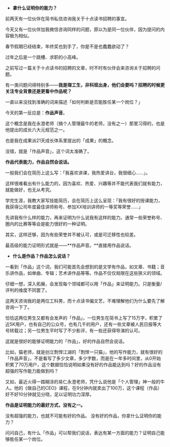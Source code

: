 

- **拿什么证明你的能力？**

前两天有一位伙伴在简书私信咨询我关于十点读书招聘的事宜。

今天又有一位伙伴加我微信咨询同样的问题，原以为是同一位伙伴，因为提问的内容极为相似。

春节假期已经结束，年终奖也到手了，你是不是也蠢蠢欲动了？

过年之后是一个跳槽、求职的小高峰。

之前写过一篇关于十点读书的招聘的文章，时不时有伙伴会来咨询关于招聘的问题。

有一类问题问得特别多——**我是理工生，非科班出身，他们会要吗？招聘的时候更关注专业背景还是更看中作品呢？**

一直以来没找到准确的词来描述「如何判断是否能胜任某一个岗位？」

今天的第一反应是：**作品声音**。

这个概念是我在永澄老师（搞个人管理最牛的老师，没有之一）那里习得的，也是他提出的成长六大元规范之一。

也是我在成果派21天成长体系里提出的「成果」的概念。

没错，就是「作品声音」，这个词太准确了。

**作品代表能力，作品自然会说话。**


一般我们会在简历上这么写：「我喜欢讲课，我热爱讲台，我很细心……」。

这样很难看出有什么能力的，因为喜欢、热爱、兴趣等并不能代表我们就有能力，就能做好，也无从考究。

学完生涯，我教大家写技能简历，会在简历上这么呈现：「我有很好的授课能力，我获得公司年度最佳讲师称号、参加XX培训讲师的一等奖等荣誉……」

先讲我有什么样的能力，再来证明为什么说我有这样的能力。通常一些荣誉称号、圈内的比赛等等会是能力很好的一种证明。

其实，这样还够，因为有些荣誉并不被认可，或是可迁移性也较差。

最高级的能力证明形式就是——**作品声音。**直接用作品说话。



- **什么是作品？作品怎么说话？**


一看到「作品」这个词，我们可能首先会想到的是文学有作品，如文章、书籍；音乐讲作品，如单曲、专辑；艺术讲作品等等。作品不仅仅局限在这些狭义的领域。

仔细一想，深入拓展，会发现每个领域都可以用「作品」来证明能力。只是衡量/评判的维度不同罢了。

这两天咨询我的是两位工科男，而十点读书偏文艺，不难理解他们为什么要先了解咨询一下了。

恰恰这两位男生又都有会发声的「作品」，一位男生在简书上写了15万字，积累了近5K用户，也有自己的公众号，也有几千的用户，还有一些文章被人民日报等大号转载过；另一位男生平时写了不少影评，有一些还获得导演的认可。

这就是很好的能够证明能力的「作品」，好的作品自然会说话。

比如，猫老师，就是创立剽悍江湖的「剽悍一只猫」，他的写作能力，就有很好的「作品声音」，不是看写了多少文章，多少字数，而是在一年多时间里，从0开始积累了70万用户，这个数据恰恰说明如果没有好的作品能达到吗？好的作品没有超强的写作能力能做到吗？

又如，最近火得一踏糊涂的易仁永澄老师，凭什么说他是「个人管理」神一般的牛人。他的《做自己的CEO》课程，在9分钟内就卖出了100万，这个课程（作品）好不好10分钟就见分晓，足以证明功力深厚。

**作品是证明能力的最好方式，没有之一。**

没有超强的能力，也就不可能有好的作品。
没有好的作品，你拿什么证明你的能力？

问问自己，有什么「作品」可以帮我们说话，表达有某一方面的能力？证明自己能够胜任某一个岗位。
